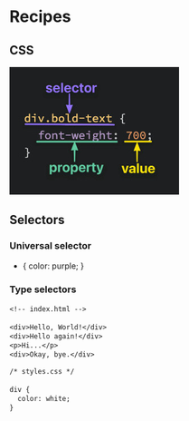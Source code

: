 # Recipes
## CSS 

![cssProp01](./images/cssProp01.jpg)

## Selectors

### Universal selector

* {
  color: purple;
}

### Type selectors
``` 
<!-- index.html -->

<div>Hello, World!</div>
<div>Hello again!</div>
<p>Hi...</p>
<div>Okay, bye.</div>
``` 

``` 
/* styles.css */

div {
  color: white;
}
``` 
